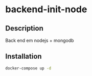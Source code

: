 # backend-init-node

## Description
Back end em nodejs + mongodb 

## Installation
```bash
docker-compose up -d
```
